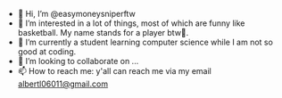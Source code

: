- 👋 Hi, I’m @easymoneysniperftw
- 👀 I’m interested in a lot of things, most of which are funny like basketball. My name stands for a player btw👀.
- 🌱 I’m currently a student learning computer science while I am not so good at coding.
- 💞️ I’m looking to collaborate on ...
- 📫 How to reach me: y'all can reach me via my email albertl06011@gmail.com

<!---
easymoneysniperftw/easymoneysniperftw is a ✨ special ✨ repository because its `README.md` (this file) appears on your GitHub profile.
You can click the Preview link to take a look at your changes.
--->
